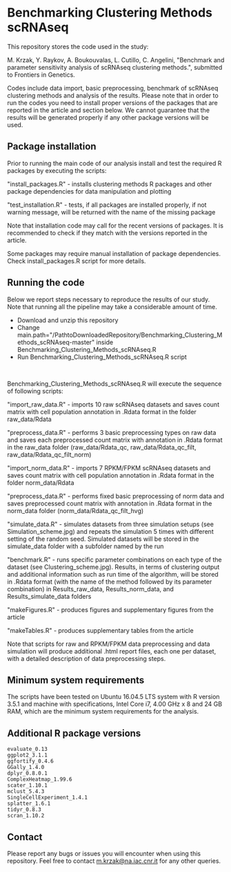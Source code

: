 # Benchmarking Clustering Methods scRNAseq

This repository stores the code used in the study:

M. Krzak, Y. Raykov, A. Boukouvalas, L. Cutillo, C. Angelini, "Benchmark and parameter sensitivity analysis of scRNAseq clustering methods.", submitted to Frontiers in Genetics.

Codes include data import, basic preprocessing, benchmark of scRNAseq clustering methods and analysis of the results. Please note that in order to run the codes you need to install proper versions of the packages that are reported in the article and section below. We cannot guarantee that the results will be generated properly if any other package versions will be used.  

## Package installation
Prior to running the main code of our analysis install and test the required R packages by executing the scripts:

"install_packages.R" - installs clustering methods R packages and other package dependencies for data manipulation and plotting

"test_installation.R" - tests, if all packages are installed properly, if not warning message, will be returned with the name of the missing package

Note that installation code may call for the recent versions of packages. It is recommended to check if they match with the versions reported in the article. 

Some packages may require manual installation of package dependencies. Check install_packages.R script for more details. 

## Running the code
Below we report steps necessary to reproduce the results of our study. Note that running all the pipeline may take a considerable amount of time.  

- Download and unzip this repository
- Change main.path="/PathtoDownloadedRepository/Benchmarking_Clustering_Methods_scRNAseq-master" inside Benchmarking_Clustering_Methods_scRNAseq.R
- Run Benchmarking_Clustering_Methods_scRNAseq.R script 

<br/>

Benchmarking_Clustering_Methods_scRNAseq.R will execute the sequence of following scripts:

"import_raw_data.R" - imports 10 raw scRNAseq datasets and saves count matrix with cell population annotation in .Rdata format in the folder raw_data/Rdata

"preprocess_data.R" - performs 3 basic preprocessing types on raw data and saves each preprocessed count matrix with annotation in .Rdata format in the raw_data folder (raw_data/Rdata_qc, raw_data/Rdata_qc_filt, raw_data/Rdata_qc_filt_norm)  

"import_norm_data.R" - imports 7 RPKM/FPKM scRNAseq datasets and saves count matrix with cell population annotation in .Rdata format in the folder norm_data/Rdata

"preprocess_data.R" - performs fixed basic preprocessing of norm data and saves preprocessed count matrix with annotation in .Rdata format in the norm_data folder (norm_data/Rdata_qc_filt_hvg)

"simulate_data.R" - simulates datasets from three simulation setups (see Simulation_scheme.jpg) and repeats the simulation 5 times with different setting of the random seed. Simulated datasets will be stored in the simulate_data folder with a subfolder named by the run

"benchmark.R" - runs specific parameter combinations on each type of the dataset (see Clustering_scheme.jpg). Results, in terms of clustering output and additional information such as run time of the algorithm, will be stored in .Rdata format (with the name of the method followed by its parameter combination) in Results_raw_data, Results_norm_data, and Results_simulate_data folders 

"makeFigures.R" - produces figures and supplementary figures from the article

"makeTables.R" - produces supplementary tables from the article

Note that scripts for raw and RPKM/FPKM data preprocessing and data simulation will produce additional .html report files, each one per dataset, with a detailed description of data preprocessing steps.

## Minimum system requirements
The scripts have been tested on Ubuntu 16.04.5 LTS system with R version 3.5.1 and machine with specifications, Intel Core i7, 4.00 GHz x 8 and 24 GB RAM, which are the minimum system requirements for the analysis. 

## Additional R package versions

```
evaluate_0.13
ggplot2_3.1.1
ggfortify_0.4.6
GGally_1.4.0
dplyr_0.8.0.1
ComplexHeatmap_1.99.6
scater_1.10.1
mclust_5.4.3
SingleCellExperiment_1.4.1
splatter_1.6.1
tidyr_0.8.3
scran_1.10.2
```

## Contact

Please report any bugs or issues you will encounter when using this repository. Feel free to contact m.krzak@na.iac.cnr.it for any other queries. 

